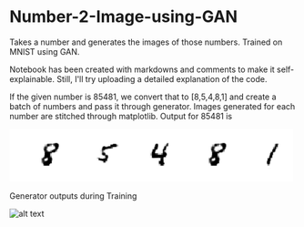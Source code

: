 # Number-2-Image-using-GAN
Takes a number and generates the images of those numbers. Trained on MNIST using GAN.

Notebook has been created with markdowns and comments to make it self-explainable. Still, I'll try uploading a detailed explanation of the code.

If the given number is 85481, we convert that to [8,5,4,8,1] and create a batch of numbers and pass it through generator. Images generated for each number are stitched through matplotlib. Output for 85481 is 

![alt text](https://github.com/Murali81/Number-2-Image-using-GAN/blob/master/images_numb_Gan_mse_sftmx_cc_cc/output_img.PNG)

Generator outputs during Training

![alt text](https://github.com/Murali81/Number-2-Images-using-GAN/blob/master/images_numb_Gan_mse_sftmx_cc_cc/output_gif.gif)
